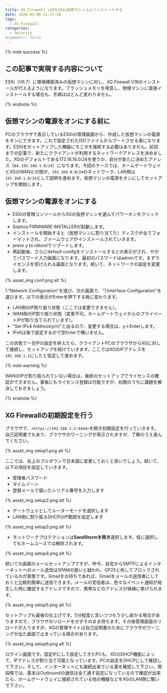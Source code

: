 ```yaml
---
title: XG Firewall v18をESXi仮想マシン上にインストールする
date: 2020-03-06 21:37:20
tags:
  - XG Firewall
categories:
  - Security
#comments: false
---
```

{% note success  %}

## この記事で実現する内容について

ESXi（V6.7）に環境構築済みの仮想マシンに対し、XG Firewall V18のインストールが行えるようになります。フラッシュメモリを用意し、物理マシンに直接インストールする場合も、手順はほとんど変わりません。

{% endnote %}
<!-- more -->

## 仮想マシンの電源をオンにする前に

PCのブラウザで表示しているESXiの管理画面から、作成した仮想マシンの電源をオンにできます。これで設定されたISOファイルからブートさせる事になります。ESXiをセットアップした機器にモニタを接続する必要はありません。前回までの記事で、新たにクライアントが利用するネットワークアドレスを決めました。XGのデフォルトである172.16.16.0/24を使うか、自分が新たに決めたアドレス（ex. `192.168.1.0/24`）になります。今回のケースでは、ホームゲートウェイとXGのWANとの間が、`192.168.0.0/24`のネットワーク、LAN側は`192.168.1.0/24`として説明を進めます。仮想マシンの電源をオンにしてセットアップを開始します。

## 仮想マシンの電源をオンにする

- ESXiの管理コンソールからXGの仮想マシンを選んでパワーオンをクリックします。
- Sophos FIRMWARE INSTALLERが起動します。
- インストールを開始すると（仮想マシンに割り当てた）ディスクが全てフォーマットされ、ファームウェアがインストールされていきます。
- press y to rebootでリブートします。
- 再起動後、さらにdefault conifgをインストールするとの表示がされ、やがてパスワード入力画面になります。最初のパスワードはadminです。まずライセンスを受け入れる画面となります。続いて、ネットワークの設定を変更します。

{% asset_img conf.png alt %}

1."Network Configuration"を選び、次の画面で、"1.Interface Configuration"を選びます。以下の表示がEnterを押下する毎に変わります。

- LAN側のIP割り振り状態（ここでは変更できません）。
- WAN側のIP割り振り状態（変更不可。ホームゲートウェイからのプライベートIPが割り当てられています）。
- "Set IPv4 Address(y/n)"と出るので、変更する場合は、y＋Enterします。
- IPv6は後で設定するので空Enterで構いません。
  
この状態で一旦IPの設定を終えたら、クライアントPCのブラウザからXGに対して接続し、セットアップを続けていきます。ここではXGのIPアドレスを`192.168.1.2`にしたと仮定して進めます。

{% note warning %}

WANのIPが割り振られていない場合は、後続のセットアップでライセンスの確認ができません。事後にもライセンス登録は可能ですが、初期のうちに課題を解決しておきましょう。

{% endnote %}

## XG Firewallの初期設定を行う

ブラウザで、`<https://192.168.1.2:4444>`を開き初期設定を行っていきます。自己証明書でもあり、ブラウザのワーニングが表示されますが、了解のうえ進んでください。

{% asset_img setup1.png alt %}

ここでは、右上のプルダウンで日本語に変更しておくと良いでしょう。続いて、以下の項目を設定していきます。

- 管理者パスワード
- タイムゾーン
- 登録メールで届いたシリアル番号を入力します

{% asset_img setup2.png alt %}

- ゲートウェイとしてルーターモードを選択します
- LAN側に割り振るDHCPのIP範囲を設定します

{% asset_img setup3.png alt %}

- ネットワークプロテクションは**SandStormを除き**選択します。仮に選択してもホームユースでは解除されます。
  
{% asset_img setup4.png alt %}
  
続いての画面のメールセットアップですが、昨今、自宅からSMTPによるインターネットへのメール送信はSPAMの扱いと疑われ、OP25と称してブロックされているのが実態です。Gmailをお持ちであれば、Gmailをメールの送信者にしておくと比較的簡単に送信できます。メールの受信者は、色々なイベント通知が発生した時に確認するアドレスですので、携帯などのアドレスが候補に挙げられます。

{% asset_img setup5.png alt %}

 セットアップも最後の仕上げです。5分程度と言いつつもう少し掛かる場合がありますので、ブラウザのリロードをせずそのまま待ちます。その後管理画面のリロードが入りますが、XGの管理サイトは自己証明書のためにブラウザのワーニングが出た画面で止まっている場合があります。

{% asset_img setup6.png alt %}

 ログイン画面です。固定IPにして設定してきたPCも、XGのDHCP機能によって、IPアドレスが割り当て可能となっています。PCの設定をDHCPにして確認して下さい。そして、インターネットにも接続出来ている事を確認して下さい。現段階では、基本はOutboundの通信は全て通す設定になっているので確認が出来たら、ホームゲートウェイに接続されている他の機器などをXGのLAN側に繋いで下さい。
